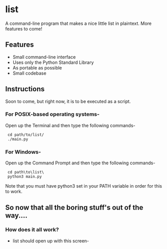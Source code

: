 # list
A command-line program that makes a nice little list in plaintext. More features to come!

## Features
* Small command-line interface
* Uses only the Python Standard Library
* As portable as possible
* Small codebase

## Instructions
Soon to come, but right now, it is to be executed as a script.

### For POSIX-based operating systems-

Open up the Terminal and then type the following commands-

     cd path/to/list/
     ./main.py

### For Windows-

Open up the Command Prompt and then type the following commands-

     cd path\to\list\
     python3 main.py
 
 Note that you must have python3 set in your PATH variable in order for this to work.
 
 ## So now that all the boring stuff's out of the way....
 ### How does it all work?
 * list should open up with this screen-
 
